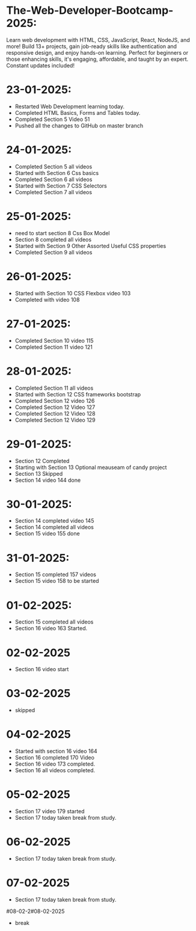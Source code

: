 # The-Web-Developer-Bootcamp-2025:
Learn web development with HTML, CSS, JavaScript, React, NodeJS, and more! Build 13+ projects, gain job-ready skills like authentication and responsive design, and enjoy hands-on learning. Perfect for beginners or those enhancing skills, it's engaging, affordable, and taught by an expert. Constant updates included!

# 23-01-2025: 
* Restarted Web Development learning today. 
* Completed HTML Basics, Forms and Tables today.
* Completed Section 5 Video 51 
* Pushed all the changes to GitHub on master branch 

# 24-01-2025:
* Completed Section 5 all videos
* Started with Section 6 Css basics
* Completed Section 6 all videos
* Started with Section 7 CSS Selectors
* Completed Section 7 all videos

# 25-01-2025:
* need to start section 8 Css Box Model
* Section 8 completed all videos
* Started with Section 9 Other Assorted Useful CSS properties
* Completed Section 9 all videos

# 26-01-2025:
* Started with Section 10 CSS Flexbox video 103
* Completed with video 108

# 27-01-2025:
* Completed Section 10 video 115
* Completed Section 11 video 121

# 28-01-2025:
* Completed Section 11 all videos
* Started with Section 12 CSS frameworks bootstrap
* Completed Section 12 video 126
* Completed Section 12 Video 127 
* Completed Section 12 Video 128
* Completed Section 12 Video 129

# 29-01-2025:
* Section 12 Completed 
* Starting with Section 13 Optional meauseam of candy project
* Section 13 Skipped
* Section 14 video 144 done

# 30-01-2025:
* Section 14 completed video 145
* Section 14 completed all videos
* Section 15 video 155 done

# 31-01-2025:
* Section 15 completed 157 videos
* Section 15 video 158 to be started

# 01-02-2025:
* Section 15  completed all videos
* Section 16 video 163 Started.

# 02-02-2025
* Section 16 video start 

# 03-02-2025
* skipped

# 04-02-2025
* Started with section 16 video 164
* Section 16 completed 170 Video
* Section 16 video 173 completed.
* Section 16 all videos completed.

# 05-02-2025
* Section 17 video 179 started
* Section 17 today taken break from study.

# 06-02-2025
* Section 17 today taken break from study.

# 07-02-2025
* Section 17 today taken break from study.

#08-02-2#08-02-2025
* break
